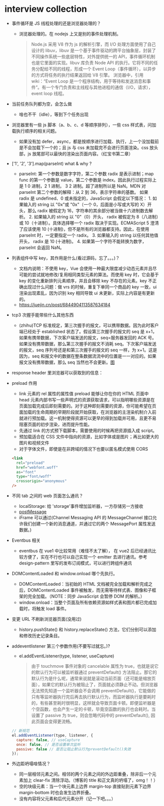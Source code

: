 # interview collection

- 事件循环是 JS 线程处理的还是浏览器处理的？

  - 浏览器处理的。在 nodejs 上又是别的事件处理机制。
    > Node.js 采用 V8 作为 js 的解析引擎，而 I/O 处理方面使用了自己设计的 libuv，libuv 是一个基于事件驱动的跨平台抽象层，封装了不同操作系统一些底层特性，对外提供统一的 API，事件循环机制也是它里面的实现。libuv 库负责 Node API 的执行。它将不同的任务分配给不同的线程，形成一个 Event Loop（事件循环），以异步的方式将任务的执行结果返回给 V8 引擎。
    > 浏览器中，引用 wiki：“Event Loop 是一个程序结构，用于等待和发送消息和事件”。有一个专门负责和主线程与其他进程的通信（I/O，请求），event loop 线程。

- 当前任务队列都为空，会怎么做

  - 啥也不干（idle），等到下个任务出现

- 浏览器里有一些 js 脚本（a、b、c、d 等顺序排列），一些 css 样式表，问加载执行顺序的相关问题。

  - 如果没有加 defer，async，都是按顺序进行加载、执行，上一个没加载前是不会加载下一个的；且 js 与 css 未加载完不会进行页面渲染。css 放头部，js 放尾部可以最快的渲染出页面内容。（红宝书第二章）

- ['1', '2', '3'].map(parseInt) what & why ?

  - parseInt: 第一个参数是数字字符，第二个参数 radix 是表示进制；map func 的第一个参数是 value，第二个参数是 index。因此执行过程实际上是 1 0 进制，2 1 进制， 3 2 进制。超了进制所以是 NaN。MDN 对 parseInt 第二个参数的解释：从 2 到 36，表示字符串的基数。
    如果 radix 是 undefined、0 或未指定的，JavaScript 会假定以下情况： 1. 如果输入的 string 以 "0x"或 "0x"（一个 0，后面是小写或大写的 X）开头，那么 radix 被假定为 16，字符串的其余部分被当做十六进制数去解析。 2. 如果输入的 string 以 "0"（0）开头， radix 被假定为 8（八进制）或 10（十进制）。具体选择哪一个 radix 取决于实现。ECMAScript 5 澄清了应该使用 10 (十进制)，但不是所有的浏览器都支持。因此，在使用 parseInt 时，一定要指定一个 radix。 3. 如果输入的 string 以任何其他值开头， radix 是 10 (十进制)。 4. 如果第一个字符不能转换为数字，parseInt 会返回 NaN。

- 列表组件中写 key，其作用是什么(看过源码，忘了。。。)？

  - 文档内说明：不使用 key，Vue 会使用一种最大限度减少动态元素并且尽可能的尝试就地修改/复用相同类型元素的算法。而使用 key 时，它会基于 key 的变化重新排列元素顺序，并且会移除 key 不存在的元素。key 不正确出现过什么问题：做 vrs 的时候，重复下单同一个商品的 key 一致，ui 渲染出现紊乱，因为识别 key 相同导致 ui 未更新，实际上内容是有更新的。
  - <https://juejin.cn/post/6844904113587634184>

- tcp3 次握手能带些什么其他东西

  - (zhihu)TCP 标准规定，第三次握手的报文，可以携带数据。因为此时客户端已经处于 established 状态了。假设第三次握手的报文的 seq 是 x+1，如果有携带数据，下次客户端发送的报文，seq=服务器发回的 ACK 号。如果没有携带数据，那么第三次握手的报文不消耗 seq。下次客户端发送的报文，seq 序列号还是和第三次握手的报文的 seq 一样，为 x+1。这是因为，seq 和报文中的数据在整条数据流流中的位置是一一对应的。如果报文没有携带数据，那么 seq 当然也不会更新。[图](http://d3ojx0qwvsjea2.cloudfront.net/wp-content/uploads/2016/12/24160105/Three-way-Handshake-ex2.png)

- response header 里浏览器可以获取到的信息：
- preload 作用
  - link 元素的 rel 属性的属性值 preload 能够让你在你的 HTML 页面中 head 元素内部书写一些声明式的资源获取请求，可以指明哪些资源是在页面加载完成后即刻需要的。对于这种即刻需要的资源，你可能希望在页面加载的生命周期的早期阶段就开始获取，在浏览器的主渲染机制介入前就进行预加载。这一机制使得资源可以更早的得到加载并可用，且更不易阻塞页面的初步渲染，进而提升性能。
  - 先通过 link 的方式预下载脚本，需要使用的时候再把资源插入成 script。
  - 预加载适合在 CSS 文件中指向的资源，比如字体或是图片；再比如更大的图片和视频文件
  - 对于字体文件，即使是在非跨域的情况下也要以匿名模式使用 CORS

  ```html
  <link
    rel="preload"
    href="webfont.woff"
    as="font"
    type="font/woff"
    crossorigin="anonymous"
  />
  ```

- 不同 tab 之间的 web 页面怎么通讯？

  - localStorage: 给 'storage'事件增加监听器，一方存储另一方接收
  - [postMessage](https://developer.mozilla.org/zh-CN/docs/Web/API/Window/postMessage)
  - iFrame 可以通过(Channel Messaging API 的 MessageChannel 接口允许我们创建一个新的消息通道，并通过它的两个 MessagePort 属性发送数据。)

- Eventbus 相关

  - eventbus 在 vue1 中比较常用（难怪不太了解）， 在 vue2 后已经通讯比较方便了，实在不行也可以自己实现一个 emitter 去进行通讯。参考 design-pattern 里写的发布订阅模式，可以进行跨组件通讯

- DOMContentLoaded 和 window.onload 哪个先执行。

  - DOMContentLoaded：当初始的 HTML 文档被完全加载和解析完成之后，DOMContentLoaded 事件被触发，而无需等待样式表、图像和子框架的完全加载。（NOTE：同步 JavaScript 会暂停 DOM 的解析。）
  - window.onload：当整个页面及所有依赖资源如样式表和图片都已完成加载时，将触发 load 事件。

- 变更 URL 不刷新浏览器页面(没用过)

  - history.pushState() 和 history.replaceState() 方法，它们分别可以添加和修改历史记录条目。

- addeventlistener 第三个参数作用(不要写过就忘。)?

  - el.addEventListener(type, listener, useCapture)
    > 由于 touchmove 事件对象的 cancelable 属性为 true，也就是说它的默认行为可以被监听器通过 preventDefault() 方法阻止。那它的默认行为是什么呢，通常来说就是滚动当前页面（还可能是缩放页面），如果它的默认行为被阻止了，页面就必须静止不动。但浏览器无法预先知道一个监听器会不会调用 preventDefault()，它能做的只有等监听器执行完后再去执行默认行为，而监听器执行是要耗时的，有些甚至耗时很明显，这样就会导致页面卡顿。即便监听器是个空函数，也会产生一定的卡顿，毕竟空函数的执行也会耗时。当设置了 passive 为 true，则会忽略代码中的 preventDefault(), 因此页面会变得更流畅。

  ```js
  // 新规范
  el.addEventListener(type, listener, {
    capture: false, // useCapture
    once: false, // 是否设置单次监听
    passive: false // 是否让阻止默认行为preventDefault()失效
  });
  ```

- 外边距坍塌啥情况？
  - 同一层相邻元素之间。相邻的两个元素之间的外边距重叠，除非后一个元素加上 clear-fix 清除浮动。（博客的 title 和正文真的坍塌了，omg！！）
  - 空的块级元素：当一个块元素上边界 margin-top 直接贴到元素下边界 margin-bottom 时也会发生边界折叠。
  - 没有内容将父元素和后代元素分开（记一下吧。。。）

